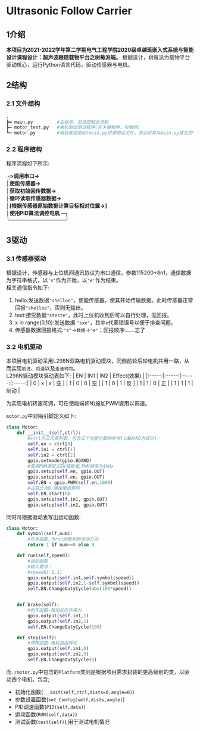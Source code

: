 # Ultrasonic Follow Carrier

## 1介绍
**本项目为2021-2022学年第二学期电气工程学院2020级卓越班嵌入式系统与智能设计课程设计：超声波跟随载物平台之树莓派端。**
根据设计，树莓派为载物平台驱动核心，运行Python语言代码，驱动传感器与电机。

## 2结构

### 2.1 文件结构
```Python
.
┣━ main.py         #主程序，包含控制全流程
┣━ motor_test.py   #电机驱动测试程序(非关键程序，可删除)
┗━ motor.py        #电机底层驱动(main.py讲调用此文件，务必将其与main.py放在同一文件夹内)
```

### 2.2 程序结构

程序流程如下所示:

**┌>调用串口-><br>
│使能传感器-><br>
│获取初始回传数据-><br>
│循环读取传感器数据-><br>
│[根据传感器原始数据计算目标相对位置->]<br>
│使用PID算法调控电机 ─┐<br>
 └───────────────┘**

## 3驱动

### 3.1 传感器驱动
根据设计，传感器与上位机间通讯协议为串口通信，参数115200+8n1，通信数据为字符串格式，以```'s'```作为开始，以```'e'```作为结束。<br>
相关通信指令如下:<br>
1. hello:发送数据```"shelloe"```，使能传感器，使其开始传输数据。此时传感器正常回报```"shelloe"```，否则无输出。
2. test:接受数据```"steste"```，此时上位机收到后可以自行处理，无回报。
3. x in range(0,10):发送数据
```"sxe"```，其中```x```代表错误号以便于排查问题。
4. 传感器数据回报格式:```"s"```->```数据```->```"e"```；回报顺序:……忘了

### 3.2 电机驱动

本项目电机驱动采用L298N双路电机驱动模块，同侧前轮后轮电机共用一路，从而实现```前进```、```后退```以及```差速转向```。<br>
L298N驱动模块驱动表如下:
| EN | IN1 | IN2 | Effect(效果) |
|:-----:|:-----:|:-----:|:-----:|
| 0 | x | x | 空 |
| 1 | 0 | 0 | 空 |
| 1 | 0 | 1 | 反 |
| 1 | 1 | 0 | 正 |
| 1 | 1 | 1 | 制动 |

为实现电机转速可调，可在使能端(EN)施加PWM波用以调速。

```motor.py```中对隔引脚定义如下:
```Python
class Motor:
    def __init__(self,ctrl):
        #ctrl为三元素列表，包含三个功能引脚的标号(以BOARD方式计)
        self.en = ctrl[0]
        self.in1 = ctrl[1]
        self.in2 = ctrl[2]
        gpio.setmode(gpio.BOARD)
        #使用PWM类定义EN使能端,PWM频率为1kHz
        gpio.setup(self.en, gpio.OUT)
        gpio.setup(self.en, gpio.OUT)
        self.EN = gpio.PWM(self.en,1000)
        #占空比为0,确保电机停转
        self.EN.start(0)
        gpio.setup(self.in1, gpio.OUT)
        gpio.setup(self.in2, gpio.OUT)
```

同时可根据驱动表写出运动函数:
```Python
class Motor:
    def symbol(self,num):
        #符号函数,为run函数判断运动方向
        return 1 if num>=0 else 0 

    def run(self,speed):
        #运动函数
        #输入要求：
        #speed∈[-1,1]
        gpio.output(self.in1,self.symbol(speed))
        gpio.output(self.in2,1-self.symbol(speed))
        self.EN.ChangeDutyCycle(abs(100*speed))


    def brake(self):
        #刹车函数-施加反向作用力
        gpio.output(self.in1,1)
        gpio.output(self.in2,1)
        self.EN.ChangeDutyCycle(100)

    def stop(self):
        #停转函数-电机自由转动
        gpio.output(self.in1,0)
        gpio.output(self.in2,0)
        self.EN.ChangeDutyCycle(0)
```

而```./motor.py```中包含的```Platform```类则是根据项目需求封装的更高级别的类，以驱动四个电机，包含;
- 初始化函数(  ```__init(self,ctrl,dists=0,angle=0)```)
- 参数设置函数(```set_Config(self,dists,angle)```)
- PID调速函数(```PID(self,data)```)
- 运动函数(```RUN(self,data)```)
- 测试函数(```test(self)```),用于测试电机情况
